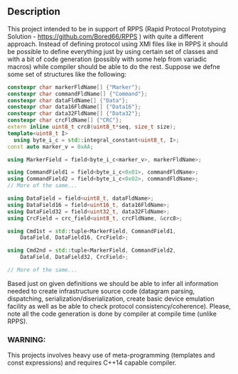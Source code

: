 ## Description
This project intended to be in support of RPPS (Rapid Protocol Prototyping Solution - https://github.com/Bored66/RPPS ) with quite a different approach. Instead of defining protocol using XMl files like in RPPS it should be possible to define everything just by using certain set of classes and with a bit of code generation (possibly with some help from variadic macros) while compiler should be able to do the rest.
Suppose we defne some set of structures like the following:
``` c++
constexpr char markerFldName[] {"Marker"};
constexpr char commandFldName[] {"Command"};
constexpr char dataFldName[] {"Data"};
constexpr char data16FldName[] {"Data16"};
constexpr char data32FldName[] {"Data32"};
constexpr char crcFldName[] {"CRC"};
extern inline uint8_t crc8(uint8_t*seq, size_t size);
template<uint8_t I>
  using byte_i_c = std::integral_constant<uint8_t, I>;
const auto marker_v = 0xAA;

using MarkerField = field<byte_i_c<marker_v>, markerFldName>;

using CommandField1 = field<byte_i_c<0x01>, commandFldName>;
using CommandField2 = field<byte_i_c<0x02>, commandFldName>;
// More of the same...

using DataField = field<uint8_t, dataFldName>;
using DataField16 = field<uint16_t, data16FldName>;
using DataField32 = field<uint32_t, data32FldName>;
using CrcField = crc_field<uint8_t, crcFldName, &crc8>;

using Cmd1st = std::tuple<MarkerField, CommandField1,
    DataField, DataField16, CrcField>;

using Cmd2nd = std::tuple<MarkerField, CommandField2,
    DataField, DataField32, CrcField>;

// More of the same...

```
Based just on given definitions we should be able to infer all information needed to create infrastructure source code (datagram parsing, dispatching, serialization/diserialization, create basic device emulation facility as well as be able to check protocol consistency/coherence). Please, note all the code generation is done by compiler at compile time (unlike RPPS).

### WARNING: 
This projects involves heavy use of meta-programming (templates and const expressions) and requires C++14 capable compiler.

